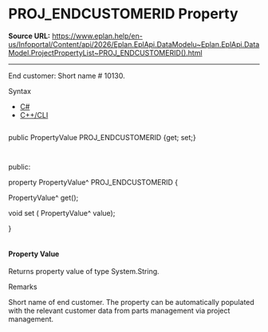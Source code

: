 # PROJ_ENDCUSTOMERID Property

**Source URL:** https://www.eplan.help/en-us/Infoportal/Content/api/2026/Eplan.EplApi.DataModelu~Eplan.EplApi.DataModel.ProjectPropertyList~PROJ_ENDCUSTOMERID().html

---

End customer: Short name # 10130.

Syntax

- [C#](#i-syntax-CS)
- [C++/CLI](#i-syntax-CPP2005)

```
```
public PropertyValue PROJ_ENDCUSTOMERID {get; set;}
```
```

```
```
public:

property PropertyValue^ PROJ_ENDCUSTOMERID {

   PropertyValue^ get();

   void set (    PropertyValue^ value);

}
```
```

#### Property Value

Returns property value of type System.String.

Remarks

Short name of end customer. The property can be automatically populated with the relevant customer data from parts management via project management.
